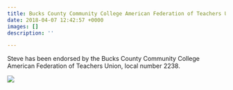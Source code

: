 ```yaml
---
title: Bucks County Community College American Federation of Teachers Union
date: 2018-04-07 12:42:57 +0000
images: []
description: ''

---
```

Steve has been endorsed by the Bucks County Community College American Federation of Teachers Union, local number 2238. 

![](/uploads/AFTlogo.png)